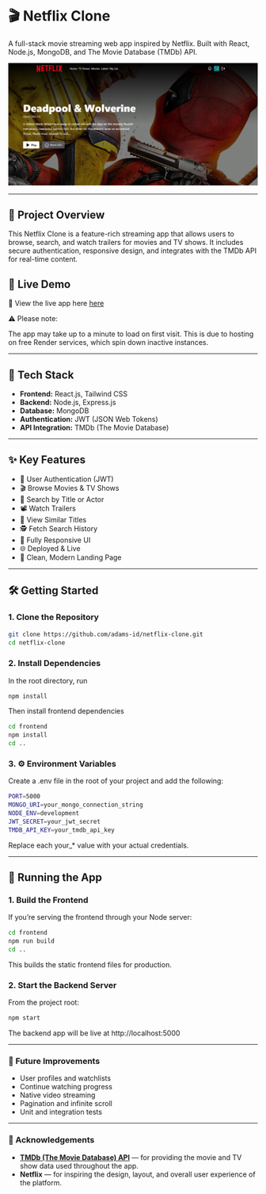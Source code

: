 # 🎬 Netflix Clone

A full-stack movie streaming web app inspired by Netflix. Built with React, Node.js, MongoDB, and The Movie Database (TMDb) API.

![Demo Screenshot](/frontend/public/screenshot-for-readme.png)

---

## 🚀 Project Overview

This Netflix Clone is a feature-rich streaming app that allows users to browse, search, and watch trailers for movies and TV shows. It includes secure authentication, responsive design, and integrates with the TMDb API for real-time content.

## 📌 Live Demo

🔗 View the live app here [here](https://netflix-clone-cde6.onrender.com)

⚠️ Please note:

The app may take up to a minute to load on first visit.
This is due to hosting on free Render services, which spin down inactive instances.

---

## 🔧 Tech Stack

- **Frontend:** React.js, Tailwind CSS
- **Backend:** Node.js, Express.js
- **Database:** MongoDB
- **Authentication:** JWT (JSON Web Tokens)
- **API Integration:** TMDb (The Movie Database)

---

## ✨ Key Features

- 🔐 User Authentication (JWT)
- 🎬 Browse Movies & TV Shows
- 🔎 Search by Title or Actor
- 📽️ Watch Trailers
- 🔁 View Similar Titles
- 🕵️ Fetch Search History
- 📱 Fully Responsive UI
- 🌐 Deployed & Live
- 💎 Clean, Modern Landing Page

---

## 🛠️ Getting Started

### 1. Clone the Repository

```bash
git clone https://github.com/adams-id/netflix-clone.git
cd netflix-clone
```

### 2. Install Dependencies

In the root directory, run

```bash
npm install
```

Then install frontend dependencies

```bash
cd frontend
npm install
cd ..
```

### 3. ⚙️ Environment Variables

Create a .env file in the root of your project and add the following:

```bash
PORT=5000
MONGO_URI=your_mongo_connection_string
NODE_ENV=development
JWT_SECRET=your_jwt_secret
TMDB_API_KEY=your_tmdb_api_key
```

Replace each your\_\* value with your actual credentials.

---

## 🚀 Running the App

### 1. Build the Frontend

If you’re serving the frontend through your Node server:

```bash
cd frontend
npm run build
cd ..
```

This builds the static frontend files for production.

### 2. Start the Backend Server

From the project root:

```bash
npm start
```

The backend app will be live at http://localhost:5000

---

### 🧠 Future Improvements

- User profiles and watchlists
- Continue watching progress
- Native video streaming
- Pagination and infinite scroll
- Unit and integration tests

---

### 🙌 Acknowledgements

- **[TMDb (The Movie Database) API](https://www.themoviedb.org/)** — for providing the movie and TV show data used throughout the app.
- **Netflix** — for inspiring the design, layout, and overall user experience of the platform.
